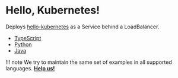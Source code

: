 # Hello, Kubernetes!

Deploys [hello-kubernetes](https://github.com/paulbouwer/hello-kubernetes) as a Service behind a LoadBalancer.

- [TypeScript](https://github.com/cdk8s-team/cdk8s/tree/master/examples/typescript/hello)
- [Python](https://github.com/cdk8s-team/cdk8s/tree/master/examples/python/hello)
- [Java](https://github.com/cdk8s-team/cdk8s/tree/master/examples/java/hello)

!!! note
    We try to maintain the same set of examples in all supported languages.
    **[Help us!](../project/CONTRIBUTING.md)**
